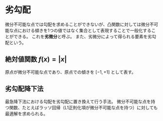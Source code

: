 # 劣勾配

微分不可能な点では勾配を求めることができないが、凸関数に対しては微分不可能な点における傾きを1つの値ではなく集合として表現することで一般化することができる。
これを**劣微分**と呼ぶ。
また、劣微分によって得られる要素を劣勾配という。

## 絶対値関数 $f(x) = \left| x \right|$

原点が微分不可能な点であり、原点での傾きを $[-1, +1]$ として表す。

## 劣勾配降下法

最急降下法における勾配を劣勾配に置き換えて行う手法。
微分不可能な点を持つ関数、たとえばラッソ回帰（L1正則化項が微分不可能な点を持つ）に対しても最適解を求められる。

